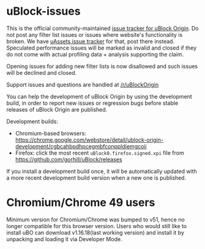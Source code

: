 # uBlock-issues

This is the official community-maintained [issue tracker for uBlock Origin](https://github.com/uBlockOrigin/uBlock-issues/issues). Do not post any filter list issues or issues where website's functionality is broken. We have [uAssets issue tracker](https://github.com/uBlockOrigin/uAssets/issues) for that, post there instead. Speculated performance issues will be marked as invalid and closed if they do not come with actual profiling data + analysis supporting the claim.

Opening issues for adding new filter lists is now disallowed and such issues will be declined and closed.

Support issues and questions are handled at [/r/uBlockOrigin](https://old.reddit.com/r/uBlockOrigin/)

You can help the development of uBlock Origin by using the development build, in order to report new issues or regression bugs before stable releases of uBlock Origin are published.

Development builds:
- Chromium-based browsers: <https://chrome.google.com/webstore/detail/ublock-origin-development/cgbcahbpdhpcegmbfconppldiemgcoii>
- Firefox: click the most recent `uBlock0.firefox.signed.xpi` file from <https://github.com/gorhill/uBlock/releases>

If you install a development build once, it will be automatically updated with a more recent development build version when a new one is published.

# Chromium/Chrome 49 users

Minimum version for Chromium/Chrome was bumped to v51, hence no longer compatible for this browser version. Users who would still like to install uBO can download v1.16.18(last working version) and install it by unpacking and loading it via Developer Mode.
